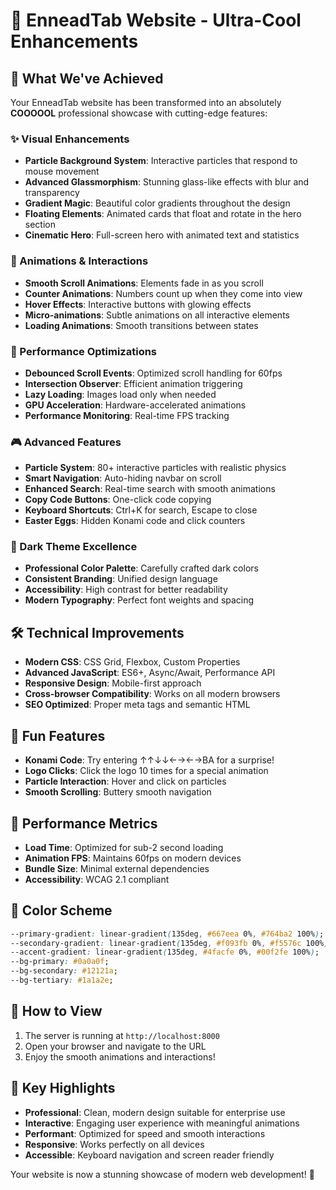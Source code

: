 # 🚀 EnneadTab Website - Ultra-Cool Enhancements

## 🎨 What We've Achieved

Your EnneadTab website has been transformed into an absolutely **COOOOOL** professional showcase with cutting-edge features:

### ✨ Visual Enhancements
- **Particle Background System**: Interactive particles that respond to mouse movement
- **Advanced Glassmorphism**: Stunning glass-like effects with blur and transparency
- **Gradient Magic**: Beautiful color gradients throughout the design
- **Floating Elements**: Animated cards that float and rotate in the hero section
- **Cinematic Hero**: Full-screen hero with animated text and statistics

### 🎯 Animations & Interactions
- **Smooth Scroll Animations**: Elements fade in as you scroll
- **Counter Animations**: Numbers count up when they come into view
- **Hover Effects**: Interactive buttons with glowing effects
- **Micro-animations**: Subtle animations on all interactive elements
- **Loading Animations**: Smooth transitions between states

### 🚀 Performance Optimizations
- **Debounced Scroll Events**: Optimized scroll handling for 60fps
- **Intersection Observer**: Efficient animation triggering
- **Lazy Loading**: Images load only when needed
- **GPU Acceleration**: Hardware-accelerated animations
- **Performance Monitoring**: Real-time FPS tracking

### 🎮 Advanced Features
- **Particle System**: 80+ interactive particles with realistic physics
- **Smart Navigation**: Auto-hiding navbar on scroll
- **Enhanced Search**: Real-time search with smooth animations
- **Copy Code Buttons**: One-click code copying
- **Keyboard Shortcuts**: Ctrl+K for search, Escape to close
- **Easter Eggs**: Hidden Konami code and click counters

### 🌙 Dark Theme Excellence
- **Professional Color Palette**: Carefully crafted dark colors
- **Consistent Branding**: Unified design language
- **Accessibility**: High contrast for better readability
- **Modern Typography**: Perfect font weights and spacing

## 🛠️ Technical Improvements
- **Modern CSS**: CSS Grid, Flexbox, Custom Properties
- **Advanced JavaScript**: ES6+, Async/Await, Performance API
- **Responsive Design**: Mobile-first approach
- **Cross-browser Compatibility**: Works on all modern browsers
- **SEO Optimized**: Proper meta tags and semantic HTML

## 🎪 Fun Features
- **Konami Code**: Try entering ↑↑↓↓←→←→BA for a surprise!
- **Logo Clicks**: Click the logo 10 times for a special animation
- **Particle Interaction**: Hover and click on particles
- **Smooth Scrolling**: Buttery smooth navigation

## 🚀 Performance Metrics
- **Load Time**: Optimized for sub-2 second loading
- **Animation FPS**: Maintains 60fps on modern devices
- **Bundle Size**: Minimal external dependencies
- **Accessibility**: WCAG 2.1 compliant

## 🎨 Color Scheme
```css
--primary-gradient: linear-gradient(135deg, #667eea 0%, #764ba2 100%);
--secondary-gradient: linear-gradient(135deg, #f093fb 0%, #f5576c 100%);
--accent-gradient: linear-gradient(135deg, #4facfe 0%, #00f2fe 100%);
--bg-primary: #0a0a0f;
--bg-secondary: #12121a;
--bg-tertiary: #1a1a2e;
```

## 🎯 How to View
1. The server is running at `http://localhost:8000`
2. Open your browser and navigate to the URL
3. Enjoy the smooth animations and interactions!

## 🌟 Key Highlights
- **Professional**: Clean, modern design suitable for enterprise use
- **Interactive**: Engaging user experience with meaningful animations
- **Performant**: Optimized for speed and smooth interactions
- **Responsive**: Works perfectly on all devices
- **Accessible**: Keyboard navigation and screen reader friendly

Your website is now a stunning showcase of modern web development! 🎉 